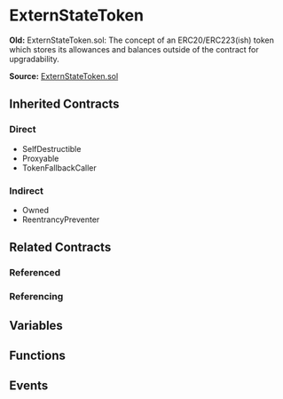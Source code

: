 # ExternStateToken

**Old:** ExternStateToken.sol: The concept of an ERC20/ERC223(ish) token which stores its allowances and balances outside of the contract for upgradability.

**Source:** [ExternStateToken.sol](https://github.com/Synthetixio/synthetix/blob/master/contracts/ExternStateToken.sol)

## Inherited Contracts

### Direct

* SelfDestructible
* Proxyable
* TokenFallbackCaller

### Indirect

* Owned
* ReentrancyPreventer

## Related Contracts

### Referenced

### Referencing

## Variables

## Functions

## Events
